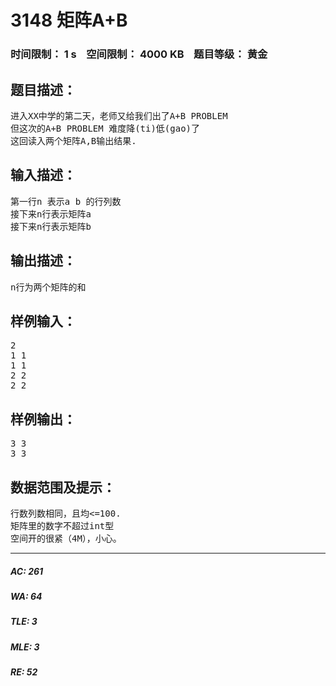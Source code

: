 # 3148 矩阵A+B   
### 时间限制： 1 s&nbsp;&nbsp;&nbsp;&nbsp;空间限制： 4000 KB&nbsp;&nbsp;&nbsp;&nbsp;题目等级： 黄金  
## 题目描述：  

<pre>
进入XX中学的第二天，老师又给我们出了A+B PROBLEM
但这次的A+B PROBLEM 难度降(ti)低(gao)了
这回读入两个矩阵A,B输出结果.
</pre>
  
  
## 输入描述：  

<pre>
第一行n 表示a b 的行列数
接下来n行表示矩阵a
接下来n行表示矩阵b
</pre>
  
  
## 输出描述：  

<pre>
n行为两个矩阵的和
</pre>
  
  
## 样例输入：  

<pre>
2
1 1
1 1
2 2
2 2
</pre>
  
  
## 样例输出：  

<pre>
3 3
3 3
</pre>
  
  
## 数据范围及提示：  

<pre>
行数列数相同，且均<=100.
矩阵里的数字不超过int型
空间开的很紧（4M），小心。
</pre>
  
  
***  

##### AC: 261  
##### WA: 64  
##### TLE: 3  
##### MLE: 3  
##### RE: 52  
